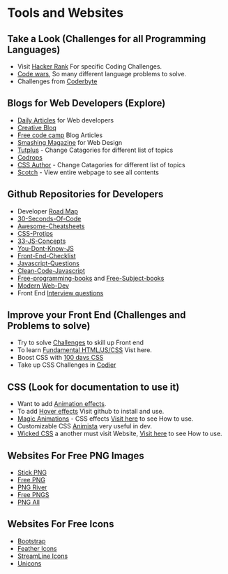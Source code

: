 

# Tools and Websites

## Take a Look (Challenges for all Programming Languages)
* Visit [Hacker Rank](https://www.hackerrank.com/) For specific Coding Challenges.
* [Code wars](https://www.codewars.com/), So many different language problems to solve.
* Challenges from [Coderbyte](https://coderbyte.com/challenges)

## Blogs for Web Developers (Explore)
* [Daily Articles](https://css-tricks.com/) for Web developers
* [Creative Bloq](https://www.creativebloq.com/features)
* [Free code camp](https://www.freecodecamp.org/news/tag/blog) Blog Articles
* [Smashing Magazine](https://www.smashingmagazine.com/category/web-design/) for Web Design
* [Tutplus](https://webdesign.tutsplus.com/tutorials?_ga=2.259899214.571088166.1645249344-693838120.1628252649) - Change Catagories for different list of topics
* [Codrops](https://tympanus.net/codrops/category/articles/)
* [CSS Author](https://cssauthor.com/) - Change Catagories for different list of topics
* [Scotch](https://www.digitalocean.com/community) - View entire webpage to see all contents


## Github Repositories for Developers
* Developer [Road Map](https://github.com/kamranahmedse/developer-roadmap)
* [30-Seconds-Of-Code](https://github.com/30-seconds/30-seconds-of-code)
* [Awesome-Cheatsheets](https://github.com/LeCoupa/awesome-cheatsheets)
* [CSS-Protips](https://github.com/AllThingsSmitty/css-protips)
* [33-JS-Concepts](https://github.com/leonardomso/33-js-concepts)
* [You-Dont-Know-JS](https://github.com/getify/You-Dont-Know-JS/)
* [Front-End-Checklist](https://github.com/thedaviddias/Front-End-Checklist)
* [Javascript-Questions](https://github.com/lydiahallie/javascript-questions)
* [Clean-Code-Javascript](https://github.com/ryanmcdermott/clean-code-javascript)
* [Free-programming-books](https://github.com/EbookFoundation/free-programming-books/blob/main/books/free-programming-books-langs.md) and [Free-Subject-books](https://github.com/EbookFoundation/free-programming-books/blob/main/books/free-programming-books-subjects.md)
* [Modern Web-Dev](https://github.com/dexteryy/spellbook-of-modern-webdev)
* Front End [Interview questions](https://github.com/h5bp/Front-end-Developer-Interview-Questions) 

## Improve your Front End (Challenges and Problems to solve)
* Try to solve [Challenges](https://www.frontendmentor.io/challenges) to skill up Front end 
* To learn [Fundamental HTML/JS/CSS](https://www.acefrontend.com/) Vist here.
* Boost CSS with [100 days CSS](https://100dayscss.com/about/)
* Take up CSS Challenges in [Codier](https://codier.io/)

## CSS (Look for documentation to use it)

* Want to add [Animation effects](https://animate.style/).
* To add [Hover effects](https://ianlunn.github.io/Hover/) Visit github to install and use.
* [Magic Animations](https://www.minimamente.com/project/magic/) - CSS effects [Visit here](https://github.com/miniMAC/magic) to see How to use.
* Customizable CSS [Animista](https://animista.net/) very useful in dev.
* [Wicked CSS](https://kristofferandreasen.github.io/wickedCSS/#) a another must visit Website, [Visit here](https://github.com/kristofferandreasen/wickedCSS) to see How to use.


## Websites For Free PNG Images
* [Stick PNG](https://www.stickpng.com/)
* [Free PNG](https://freepngimg.com/)
* [PNG River](https://pngriver.com/)
* [Free PNGS](https://www.freepngs.com/)
* [PNG All](https://www.pngall.com/)

## Websites For Free Icons 
* [Bootstrap](https://icons.getbootstrap.com/)
* [Feather Icons](https://feathericons.com/)
* [StreamLine Icons](https://app.streamlinehq.com/icons)
* [Unicons](https://iconscout.com/unicons/explore/line)
